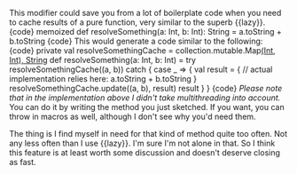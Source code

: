 This modifier could save you from a lot of boilerplate code when you need to cache results of a pure function, very similar to the superb {{lazy}}.
{code}
memoized def resolveSomething(a: Int, b: Int): String =
  a.toString + b.toString
{code}
This would generate a code similar to the following:
{code}
private val resolveSomethingCache = collection.mutable.Map[(Int, Int), String]()
def resolveSomething(a: Int, b: Int) =
  try resolveSomethingCache((a, b))
  catch {
    case _ => {
      val result = {
        //  actual implementation relies here:
        a.toString + b.toString
      }
      resolveSomethingCache.update((a, b), result)
      result
    }
  }
{code}
_Please note that in the implementation above I didn't take multithreading into account._
You can do it by writing the method you just sketched.  If you want, you can throw in macros as well, although I don't see why you'd need them.

The thing is I find myself in need for that kind of method quite too often. Not any less often than I use {{lazy}}. I'm sure I'm not alone in that. So I think this feature is at least worth some discussion and doesn't deserve closing as fast.
